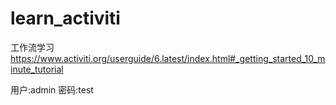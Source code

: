 # learn_activiti
工作流学习
https://www.activiti.org/userguide/6.latest/index.html#_getting_started_10_minute_tutorial


用户:admin 
密码:test
